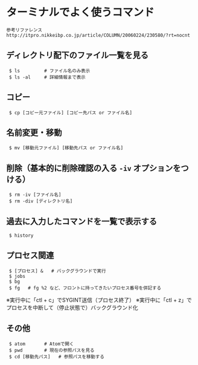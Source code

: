 # ターミナルでよく使うコマンド

```
参考リファレンス
http://itpro.nikkeibp.co.jp/article/COLUMN/20060224/230580/?rt=nocnt
```

## ディレクトリ配下のファイル一覧を見る
```
 $ ls         # ファイル名のみ表示
 $ ls -al     # 詳細情報まで表示
```

## コピー
```
 $ cp [コピー元ファイル] [コピー先パス or ファイル名]
```

## 名前変更・移動
```
 $ mv [移動元ファイル] [移動先パス or ファイル名]
```

## 削除（基本的に削除確認の入る `-iv` オプションをつける）
```
 $ rm -iv [ファイル名]
 $ rm -div [ディレクトリ名]
```

## 過去に入力したコマンドを一覧で表示する
```
 $ history
```

## プロセス関連
```
 $ [プロセス] &   # バックグラウンドで実行
 $ jobs
 $ bg
 $ fg   # fg %2 など、フロントに持ってきたいプロセス番号を併記する
```
※実行中に「ctl + c」でSYGINT送信（プロセス終了）
※実行中に「ctl + z」でプロセスを中断して（停止状態で）バックグラウンド化

## その他
```
 $ atom       # Atomで開く
 $ pwd        # 現在の参照パスを見る
 $ cd [移動先パス]   # 参照パスを移動する
```
